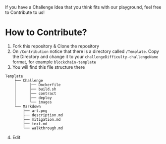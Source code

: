 If you have a Challenge Idea that you think fits with our playground, feel free to Contribute to us!

# How to Contribute?

1. Fork this repository & Clone the repository
2. On `/Contribution` notice that there is a directory called `/Template`. Copy the Directory and change it to your `challengeDifficulty-challengeName` format, for example `blockchain-template`
3. You will find this file structure there 

```text
Template
    ├── Challenge
    │      ├── Dockerfile
    │      ├── build.sh
    │      ├── contract
    │      ├── deploy
    │      └── images
    └── Markdown
        ├── art.png
        ├── description.md
        ├── mitigation.md
        ├── text.md
        └── walkthrough.md
```

4. Edit 